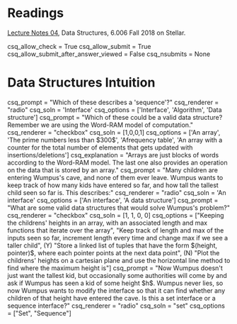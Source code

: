 # Readings 
[Lecture Notes 04](https://learning-modules.mit.edu/service/materials/groups/238004/files/aad7a820-c5b5-4eba-aff2-79bbdc1355e4/link?errorRedirect=%2Fmaterials%2Findex.html&download=true), Data Structures, 6.006 Fall 2018 on Stellar.

<python>
csq_allow_check = True
csq_allow_submit = True
csq_allow_submit_after_answer_viewed = False
csq_nsubmits = None
</python>


# Data Structures Intuition

<question multiplechoice>
csq_prompt = "Which of these describes a 'sequence'?"
csq_renderer = "radio"
csq_soln = 'Interface'
csq_options = ['Interface', 'Algorithm', 'Data structure']
</question>

<question multiplechoice>
csq_prompt = "Which of these could be a valid data structure? Remember we are using the Word-RAM model of computation."
csq_renderer = "checkbox"
csq_soln = [1,0,0,1]
csq_options = ['An array', 'The prime numbers less than $300$', 'Afrequency table', 'An array with a counter for the total number of elements that gets updated with insertions/deletions']
csq_explanation = "Arrays are just blocks of words according to the Word-RAM model. The last one also provides an operation on the data that is stored by an array."
</question multiplechoice>

<question multiplechoice>
csq_prompt = "Many children are entering Wumpus's cave, and none of them ever leave. Wumpus wants to keep track of how many kids have entered so far, and how tall the tallest child seen so far is. This describes:"
csq_renderer = "radio"
csq_soln = 'An interface'
csq_options = ['An interface', 'A data structure']
</question multiplechoice>

<question multiplechoice>
csq_prompt = "What are some valid data structures that would solve Wumpus's problem?"
csq_renderer = "checkbox"
csq_soln = [1, 1, 0, 0]
csq_options = ["Keeping the childrens' heights in an array, with an associated length and max functions that iterate over the array",
"Keep track of length and max of the inputs seen so far, increment length every time and change max if we see a taller child", (Y)
"Store a linked list of tuples that have the form $(height, pointer)$, where each pointer points at the next data point", (N)
"Plot the childrens' heights on a cartesian plane and use the horizontal line method to find where the maximum height is"]
</question multiplechoice>

<question multiplechoice>
csq_prompt = "Now Wumpus doesn't just want the tallest kid, but occasionally some authorities will come by and ask if Wumpus has seen a kid of some height $h$. Wumpus never lies, so now Wumpus wants to modify the interface so that it can find whether any children of that height have entered the cave. Is this a set interface or a sequence interface?"
csq_renderer = "radio"
csq_soln = "set"
csq_options = ["Set", "Sequence"]
</question multiplechoice>
